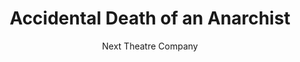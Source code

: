 ---
permalink: /lighting/anarchist/
layout: album

type: Lighting Design
backto: /lighting

title: Accidental Death of an Anarchist
subtitle: Next Theatre Company

meta: 
  Director: Linda Gillum
  Scenic Design: Keith Pitts
  Sound Design: Michael Kraskin

images:
  - src: lighting/anarchist/anarchist_ps01-1200x960.jpg
  - src: lighting/anarchist/anarchist_ps02-1200x960.jpg
  - src: lighting/anarchist/anarchist_ps04-1200x960.jpg
  - src: lighting/anarchist/anarchist_ps05-1200x960.jpg


---